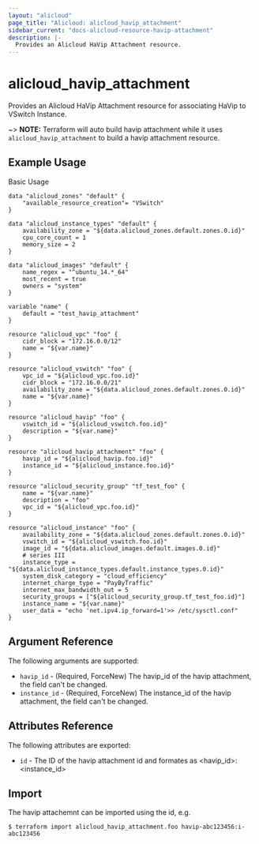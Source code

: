 ```yaml
---
layout: "alicloud"
page_title: "Alicloud: alicloud_havip_attachment"
sidebar_current: "docs-alicloud-resource-havip-attachment"
description: |-
  Provides an Alicloud HaVip Attachment resource.
---
```


# alicloud\_havip\_attachment

Provides an Alicloud HaVip Attachment resource for associating HaVip to VSwitch Instance.

~> **NOTE:** Terraform will auto build havip attachment while it uses `alicloud_havip_attachment` to build a havip attachment resource.

## Example Usage

Basic Usage

```
data "alicloud_zones" "default" {
	"available_resource_creation"= "VSwitch"
}

data "alicloud_instance_types" "default" {
 	availability_zone = "${data.alicloud_zones.default.zones.0.id}"
	cpu_core_count = 1
	memory_size = 2
}

data "alicloud_images" "default" {
	name_regex = "^ubuntu_14.*_64"
	most_recent = true
	owners = "system"
}

variable "name" {
	default = "test_havip_attachment"
}

resource "alicloud_vpc" "foo" {
	cidr_block = "172.16.0.0/12"
	name = "${var.name}"
}

resource "alicloud_vswitch" "foo" {
	vpc_id = "${alicloud_vpc.foo.id}"
	cidr_block = "172.16.0.0/21"
	availability_zone = "${data.alicloud_zones.default.zones.0.id}"
	name = "${var.name}"
}

resource "alicloud_havip" "foo" {
	vswitch_id = "${alicloud_vswitch.foo.id}"
	description = "${var.name}"
}

resource "alicloud_havip_attachment" "foo" {
	havip_id = "${alicloud_havip.foo.id}"
	instance_id = "${alicloud_instance.foo.id}"
}

resource "alicloud_security_group" "tf_test_foo" {
	name = "${var.name}"
	description = "foo"
	vpc_id = "${alicloud_vpc.foo.id}"
}

resource "alicloud_instance" "foo" {
	availability_zone = "${data.alicloud_zones.default.zones.0.id}"
	vswitch_id = "${alicloud_vswitch.foo.id}"
	image_id = "${data.alicloud_images.default.images.0.id}"
	# series III
	instance_type = "${data.alicloud_instance_types.default.instance_types.0.id}"
	system_disk_category = "cloud_efficiency"
	internet_charge_type = "PayByTraffic"
	internet_max_bandwidth_out = 5
	security_groups = ["${alicloud_security_group.tf_test_foo.id}"]
	instance_name = "${var.name}"
	user_data = "echo 'net.ipv4.ip_forward=1'>> /etc/sysctl.conf"
}
```
## Argument Reference

The following arguments are supported:

* `havip_id` - (Required, ForceNew) The havip_id of the havip attachment, the field can't be changed.
* `instance_id` - (Required, ForceNew) The instance_id of the havip attachment, the field can't be changed.

## Attributes Reference

The following attributes are exported:

* `id` - The ID of the havip attachment id and formates as <havip_id>:<instance_id>

## Import

The havip attachemnt can be imported using the id, e.g.

```
$ terraform import alicloud_havip_attachment.foo havip-abc123456:i-abc123456
```

